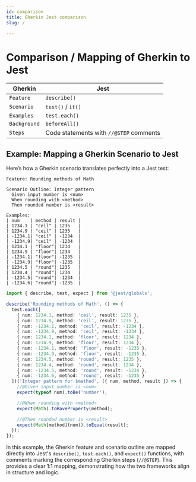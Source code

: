 ```yaml
---
id: comparison
title: Gherkin Jest comparison
slug: /

---
```


# Comparison / Mapping of Gherkin to Jest

| **Gherkin**      | **Jest**          |
|------------------|-------------------|
| `Feature`        | `describe()`       |
| `Scenario`       | `test()` / `it()`  |
| `Examples`       | `test.each()`      |
| `Background`     | `beforeAll()`      |
| `Steps`          | Code statements with `//@STEP` comments |

## Example: Mapping a Gherkin Scenario to Jest

Here’s how a Gherkin scenario translates perfectly into a Jest test:

```gherkin title="./docs/features/rounding.feature" showLineNumbers
Feature: Rounding methods of Math

Scenario Outline: Integer pattern
  Given input number is <num>
  When rounding with <method>
  Then rounded number is <result>

Examples:
| num    | method | result |
| 1234.1 | "ceil" | 1235   |
| 1234.9 | "ceil" | 1235   |
| -1234.1| "ceil" | -1234  |
| -1234.9| "ceil" | -1234  |
| 1234.1 | "floor"| 1234   |
| 1234.9 | "floor"| 1234   |
| -1234.1| "floor"| -1235  |
| -1234.9| "floor"| -1235  |
| 1234.5 | "round"| 1235   |
| 1234.4 | "round"| 1234   |
| -1234.5| "round"| -1234  |
| -1234.6| "round"| -1235  |
```

```typescript title="./tests/rounding.test.ts" showLineNumbers
import { describe, test, expect } from '@jest/globals';

describe('Rounding methods of Math', () => {
  test.each([
    { num: 1234.1, method: 'ceil', result: 1235 },
    { num: 1234.9, method: 'ceil', result: 1235 },
    { num: -1234.1, method: 'ceil', result: -1234 },
    { num: -1234.9, method: 'ceil', result: -1234 },
    { num: 1234.1, method: 'floor', result: 1234 },
    { num: 1234.9, method: 'floor', result: 1234 },
    { num: -1234.1, method: 'floor', result: -1235 },
    { num: -1234.9, method: 'floor', result: -1235 },
    { num: 1234.5, method: 'round', result: 1235 },
    { num: 1234.4, method: 'round', result: 1234 },
    { num: -1234.5, method: 'round', result: -1234 },
    { num: -1234.6, method: 'round', result: -1235 }
  ])('Integer pattern for $method', ({ num, method, result }) => {
    //@Given input number is <num>
    expect(typeof num).toBe('number');

    //@When rounding with <method>
    expect(Math).toHaveProperty(method);

    //@Then rounded number is <result>
    expect(Math[method](num)).toEqual(result);
  });
});
```

In this example, the Gherkin feature and scenario outline are mapped directly into Jest's `describe()`, `test.each()`, and `expect()` functions, with comments marking the corresponding Gherkin steps (`//@STEP`). This provides a clear 1:1 mapping, demonstrating how the two frameworks align in structure and logic.